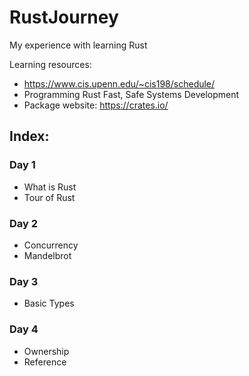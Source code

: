 # RustJourney

My experience with learning Rust

Learning resources:

- https://www.cis.upenn.edu/~cis198/schedule/
- Programming Rust Fast, Safe Systems Development
- Package website: https://crates.io/

## Index:

### Day 1

- What is Rust
- Tour of Rust

### Day 2

- Concurrency
- Mandelbrot

### Day 3

- Basic Types

### Day 4

- Ownership
- Reference

